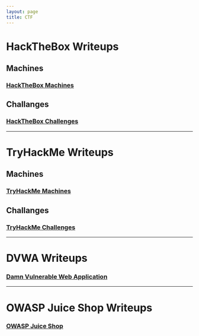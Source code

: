 ```yaml
---
layout: page
title: CTF
---
```

# HackTheBox Writeups
## Machines
<h3><a href="htb-machines">HackTheBox Machines</a></h3>

## Challanges
<h3><a href="htb-challenges">HackTheBox Challenges</a></h3>

***

# TryHackMe Writeups
## Machines
<h3><a href="tryhackme-machines">TryHackMe Machines</a></h3>

## Challanges
<h3><a href="tryhackme-challenges">TryHackMe Challenges</a></h3>

***

# DVWA Writeups
<h3><a href="dvwa">Damn Vulnerable Web Application</a></h3>

***

# OWASP Juice Shop Writeups
<h3><a href="owasp-juice-shop">OWASP Juice Shop</a></h3>
